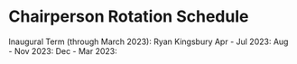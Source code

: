 # Chairperson Rotation Schedule

Inaugural Term (through March 2023): Ryan Kingsbury
Apr - Jul 2023: 
Aug - Nov 2023:
Dec - Mar 2023: 
